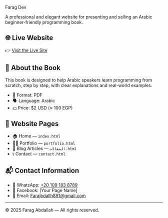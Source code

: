 Farag Dev 

A professional and elegant website for presenting and selling an Arabic beginner-friendly programming book.

## 🌐 Live Website

👉 [Visit the Live Site](https://fabrica-courses.netlify.app/)

## 📘 About the Book

This book is designed to help Arabic speakers learn programming from scratch, step by step, with clear explanations and real-world examples.

- 📄 Format: PDF  
- 🗣️ Language: Arabic  
- 💵 Price: $2 USD (≈ 100 EGP)

## 📄 Website Pages

- 🏠 Home — `index.html`  
- 🧑‍💻 Portfolio — `portfolio.html`  
- 📰 Blog Articles — `المقالات.html`  
- 📞 Contact — `contact.html`

## 📬 Contact Information

- 📱 WhatsApp: [+20 109 183 8789](https://wa.me/201091838789)  
- 📘 Facebook: [Your Page Name]  
- 📧 Email: Farajbdallh891@gmail.com

---

© 2025 Farag Abdallah — All rights reserved.
